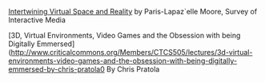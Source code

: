 [Intertwining Virtual Space and Reality](http://www.criticalcommons.org/Members/ccManager/clips/a-virtual-reality-head-mounted-display-appears-to)
by Paris-Lapaz`elle Moore, Survey of Interactive Media

[3D, Virtual Environments, Video Games and the Obsession with being Digitally Emmersed](http://www.criticalcommons.org/Members/CTCS505/lectures/3d-virtual-environments-video-games-and-the-obsession-with-being-digitally-emmersed-by-chris-pratola0 By Chris Pratola
